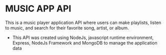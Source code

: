 # MUSIC APP API
This is a music player application API where users can make playlists, listen to music, and search for their favorite song, artist, or album.

- This API was created using NodeJs, javascript runtime environment, Express, NodeJs Framework and MongoDB to manage the application data

